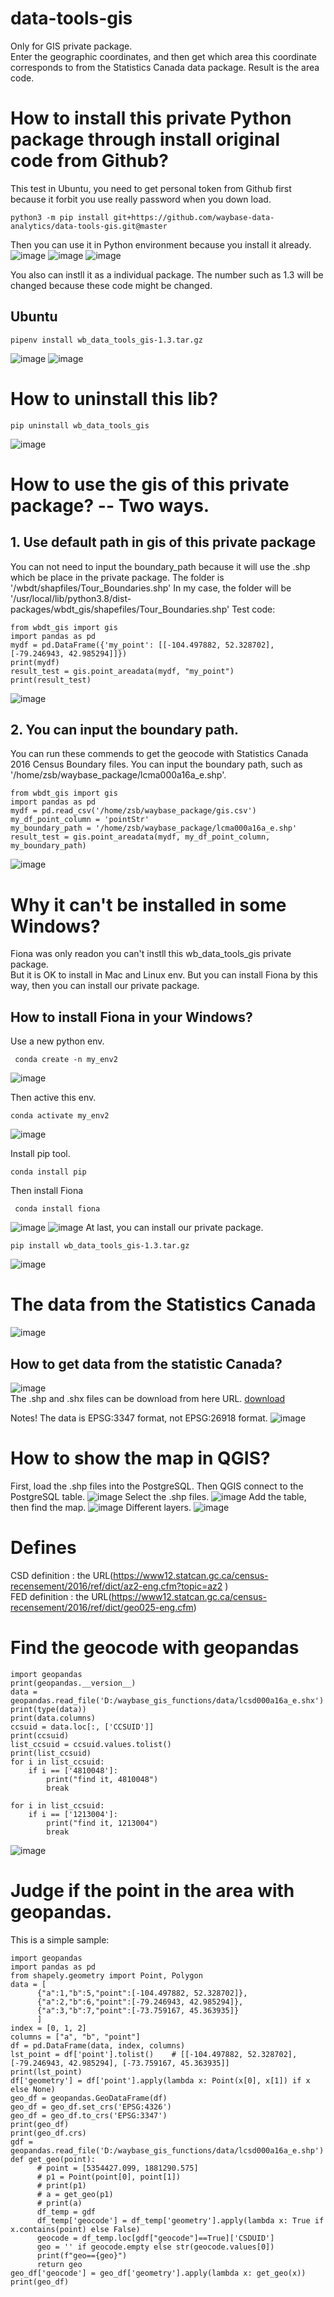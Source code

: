 # data-tools-gis
Only for GIS private package.    
Enter the geographic coordinates, and then get which area this coordinate corresponds to from the Statistics Canada data package. Result is the area code.   

# How to install this private Python package through install original code from Github?
This test in Ubuntu, you need to get personal token from Github first because it forbit you use really password when you down load.
~~~
python3 -m pip install git+https://github.com/waybase-data-analytics/data-tools-gis.git@master
~~~
Then you can use it in Python environment because you install it already. 
![image](https://user-images.githubusercontent.com/75282285/158874454-473e362f-0ad8-43ff-9df4-f9b5719eb962.png)
![image](https://user-images.githubusercontent.com/75282285/158874491-a8969ee0-963b-4ee6-a4fa-dd8f45381626.png)
![image](https://user-images.githubusercontent.com/75282285/158874537-d0fc469d-fb42-447b-afc1-7d1c5e5c5982.png)



You also can instll it as a individual package. The number such as 1.3 will be changed because these code might be changed.
## Ubuntu 
~~~
pipenv install wb_data_tools_gis-1.3.tar.gz
~~~
![image](https://user-images.githubusercontent.com/75282285/158869675-f03d9a7a-bec1-4e05-b095-a2305403fb18.png)
![image](https://user-images.githubusercontent.com/75282285/158869695-940c5eb6-24db-40fa-9678-29e908637720.png)

# How to uninstall this lib?
~~~
pip uninstall wb_data_tools_gis
~~~
![image](https://user-images.githubusercontent.com/75282285/158869574-3b51b33c-8300-4825-915e-51967d415fd8.png)


# How to use the gis of this private package? -- Two ways.

## 1. Use default path in gis of this private package
You can not need to input the boundary_path because it will use the .shp which be place in the private package.
The folder is '/wbdt/shapfiles/Tour_Boundaries.shp'
In my case, the folder will be '/usr/local/lib/python3.8/dist-packages/wbdt_gis/shapefiles/Tour_Boundaries.shp'
Test code: 
~~~
from wbdt_gis import gis
import pandas as pd
mydf = pd.DataFrame({'my_point': [[-104.497882, 52.328702], [-79.246943, 42.985294]]})
print(mydf)
result_test = gis.point_areadata(mydf, "my_point")
print(result_test)
~~~
![image](https://user-images.githubusercontent.com/75282285/158871272-9cca3aaf-c315-4608-b9ec-94626af886fe.png)

## 2. You can input the boundary path.
You can run these commends to get the geocode with Statistics Canada 2016 Census Boundary files. 
You can input the boundary path, such as '/home/zsb/waybase_package/lcma000a16a_e.shp'.
~~~
from wbdt_gis import gis
import pandas as pd
mydf = pd.read_csv('/home/zsb/waybase_package/gis.csv')
my_df_point_column = 'pointStr'
my_boundary_path = '/home/zsb/waybase_package/lcma000a16a_e.shp'
result_test = gis.point_areadata(mydf, my_df_point_column, my_boundary_path)
~~~
![image](https://user-images.githubusercontent.com/75282285/155016567-0651dc91-cac9-4e13-85aa-4e07ed806aad.png)


# Why it can't be installed in some Windows?  
Fiona was only readon you can't instll this wb_data_tools_gis private package.  
But it is OK to install in Mac and Linux env.
But you can install Fiona by this way, then you can install our private package.
## How to install Fiona in your Windows?
Use a new python env. 
~~~
 conda create -n my_env2
~~~
![image](https://user-images.githubusercontent.com/75282285/158899516-00614b67-fe5f-4220-9e00-686735676528.png)

Then active this env.
~~~
conda activate my_env2
~~~
![image](https://user-images.githubusercontent.com/75282285/158899606-1c5778fc-941e-464a-a758-6fbaf43a0a20.png)

Install pip tool.
~~~
conda install pip
~~~
Then install Fiona
~~~
 conda install fiona 
~~~
![image](https://user-images.githubusercontent.com/75282285/158899718-b827ee55-41b6-466d-aff3-b7eb3347ae6b.png)
![image](https://user-images.githubusercontent.com/75282285/158899730-b8e3b9e6-c8d6-4395-b6e9-ab0367eddb9f.png)
At last, you can install our private package.
~~~
pip install wb_data_tools_gis-1.3.tar.gz 
~~~
![image](https://user-images.githubusercontent.com/75282285/158899775-97d32a4d-37d5-4847-89d9-a233f32dd212.png)


#  The data from the Statistics Canada
![image](https://user-images.githubusercontent.com/75282285/185015538-432e5fa5-baba-4f93-b468-eca20c8b8700.png)
## How to get data from the statistic Canada?
![image](https://user-images.githubusercontent.com/75282285/185015610-d4750f2d-8952-4d39-8869-20ba6a0d2ccb.png)     
The .shp and .shx files can be download from here URL.  [download](https://www12.statcan.gc.ca/census-recensement/2011/geo/bound-limit/bound-limit-2016-eng.cfm)    

Notes! The data is EPSG:3347 format, not EPSG:26918 format.
![image](https://user-images.githubusercontent.com/75282285/196702323-93590ac8-5a2f-474d-acbd-7fe020a965f8.png)


# How to show the map in QGIS?
First, load the .shp files into the PostgreSQL. Then QGIS connect to the PostgreSQL table.
![image](https://user-images.githubusercontent.com/75282285/196698338-602eeff7-1174-430b-a669-04f688193118.png)
Select the .shp files. 
![image](https://user-images.githubusercontent.com/75282285/196700707-95c126b4-8492-4afd-9529-2dbc6f92cd93.png)
Add the table, then find the map.
![image](https://user-images.githubusercontent.com/75282285/196700961-94ad9644-5100-484e-9417-67c3479f7fd3.png)
Different layers. 
![image](https://user-images.githubusercontent.com/75282285/196701305-afa776af-cf66-4580-9de1-8ceb68716cc6.png)

# Defines

CSD definition : the URL(https://www12.statcan.gc.ca/census-recensement/2016/ref/dict/az2-eng.cfm?topic=az2 )     
FED definition : the URL(https://www12.statcan.gc.ca/census-recensement/2016/ref/dict/geo025-eng.cfm)    

#  Find the geocode with geopandas
~~~
import geopandas
print(geopandas.__version__)
data = geopandas.read_file('D:/waybase_gis_functions/data/lcsd000a16a_e.shx')
print(type(data))
print(data.columns)
ccsuid = data.loc[:, ['CCSUID']]
print(ccsuid)
list_ccsuid = ccsuid.values.tolist()
print(list_ccsuid)
for i in list_ccsuid:
    if i == ['4810048']:
        print("find it, 4810048")
        break

for i in list_ccsuid:
    if i == ['1213004']:
        print("find it, 1213004")
        break
~~~
![image](https://user-images.githubusercontent.com/75282285/196704838-7a1d62fe-f19b-4931-8b71-936a6d818603.png)

# Judge if the point in the area with geopandas.
This is a simple sample:
~~~
import geopandas
import pandas as pd
from shapely.geometry import Point, Polygon
data = [
      {"a":1,"b":5,"point":[-104.497882, 52.328702]},
      {"a":2,"b":6,"point":[-79.246943, 42.985294]},
      {"a":3,"b":7,"point":[-73.759167, 45.363935]}
      ]
index = [0, 1, 2]
columns = ["a", "b", "point"]
df = pd.DataFrame(data, index, columns)
lst_point = df['point'].tolist()    # [[-104.497882, 52.328702], [-79.246943, 42.985294], [-73.759167, 45.363935]]
print(lst_point)
df['geometry'] = df['point'].apply(lambda x: Point(x[0], x[1]) if x else None)
geo_df = geopandas.GeoDataFrame(df)
geo_df = geo_df.set_crs('EPSG:4326')
geo_df = geo_df.to_crs('EPSG:3347')
print(geo_df)
print(geo_df.crs)
gdf = geopandas.read_file('D:/waybase_gis_functions/data/lcsd000a16a_e.shp')
def get_geo(point):
      # point = [5354427.099, 1881290.575]
      # p1 = Point(point[0], point[1])
      # print(p1)
      # a = get_geo(p1)
      # print(a)
      df_temp = gdf
      df_temp['geocode'] = df_temp['geometry'].apply(lambda x: True if x.contains(point) else False)
      geocode = df_temp.loc[gdf["geocode"]==True]['CSDUID']
      geo = '' if geocode.empty else str(geocode.values[0])
      print(f"geo=={geo}")
      return geo
geo_df['geocode'] = geo_df['geometry'].apply(lambda x: get_geo(x))
print(geo_df)
~~~


